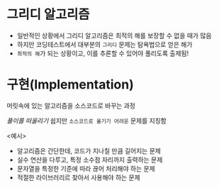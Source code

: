 # 그리디 알고리즘
- 일반적인 상황에서 그리디 알고리즘은 최적의 해를 보장할 수 없을 때가 많음
- 하지만 코딩테스트에서 대부분의 `그리디` 문제는 탐욕법으로 얻은 해가
- `최적의 해`가 되는 상황이고, 이를 추론할 수 있어야 풀리도록 출제됨!

# 구현(Implementation)

머릿속에 있는 알고리즘을 소스코드로 바꾸는 과정 

_풀이를 떠올리기_ 쉽지만 `소스코드로 옮기기 어려운` 문제를 지칭함

<예시>
- 알고리즘은 간단한데, 코드가 지나칠 만큼 길어지는 문제
- 실수 연산을 다루고, 특정 소수점 자리까지 출력하는 문제
- 문자열을 특정한 기준에 따라 끊어 처리해야 하는 문제
- 적절한 라이브러리르 찾아서 사용해야 하는 문제